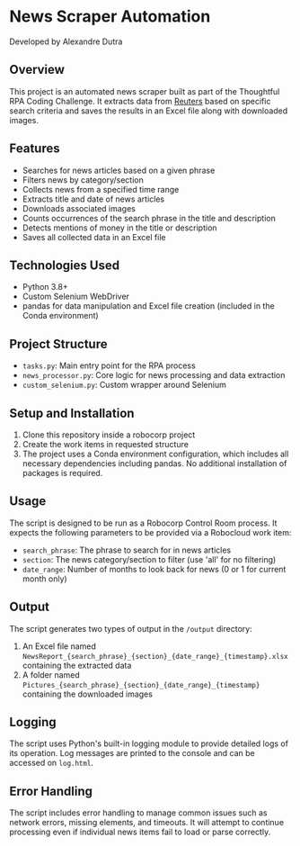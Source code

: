 # News Scraper Automation
Developed by Alexandre Dutra
## Overview

This project is an automated news scraper built as part of the Thoughtful RPA Coding Challenge. It extracts data from [Reuters](https://www.reuters.com/) based on specific search criteria and saves the results in an Excel file along with downloaded images.

## Features

- Searches for news articles based on a given phrase
- Filters news by category/section
- Collects news from a specified time range
- Extracts title and date of news articles
- Downloads associated images
- Counts occurrences of the search phrase in the title and description
- Detects mentions of money in the title or description
- Saves all collected data in an Excel file

## Technologies Used

- Python 3.8+
- Custom Selenium WebDriver
- pandas for data manipulation and Excel file creation (included in the Conda environment)

## Project Structure

- `tasks.py`: Main entry point for the RPA process
- `news_processor.py`: Core logic for news processing and data extraction
- `custom_selenium.py`: Custom wrapper around Selenium

## Setup and Installation

1. Clone this repository inside a robocorp project
2. Create the work items in requested structure
3. The project uses a Conda environment configuration, which includes all necessary dependencies including pandas. No additional installation of packages is required.

## Usage

The script is designed to be run as a Robocorp Control Room process. It expects the following parameters to be provided via a Robocloud work item:

- `search_phrase`: The phrase to search for in news articles
- `section`: The news category/section to filter (use 'all' for no filtering)
- `date_range`: Number of months to look back for news (0 or 1 for current month only)

## Output

The script generates two types of output in the `/output` directory:

1. An Excel file named `NewsReport_{search_phrase}_{section}_{date_range}_{timestamp}.xlsx` containing the extracted data
2. A folder named `Pictures_{search_phrase}_{section}_{date_range}_{timestamp}` containing the downloaded images

## Logging

The script uses Python's built-in logging module to provide detailed logs of its operation. Log messages are printed to the console and can be accessed on `log.html`.

## Error Handling

The script includes error handling to manage common issues such as network errors, missing elements, and timeouts. It will attempt to continue processing even if individual news items fail to load or parse correctly.
